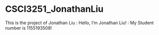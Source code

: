 # CSCI3251_JonathanLiu
This is the project of Jonathan Liu
<Name>: Hello, I’m Jonathan Liu!
<SID>: My Student number is 1155193508!
